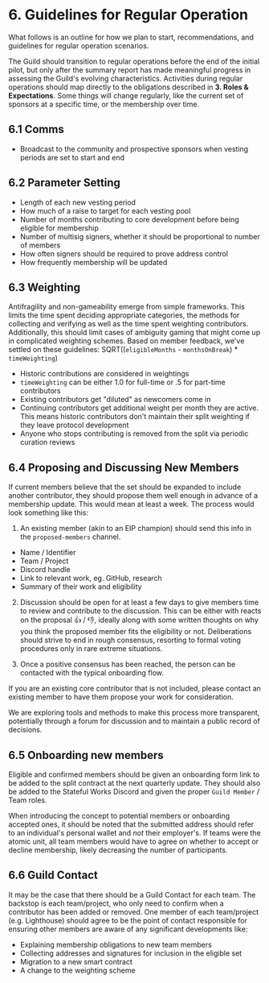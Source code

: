 # 6. Guidelines for Regular Operation

What follows is an outline for how we plan to start, recommendations, and guidelines for regular operation scenarios.

The Guild should transition to regular operations before the end of the initial pilot, but only after the summary report has made meaningful progress in assessing the Guild's evolving characteristics. Activities during regular operations should map directly to the obligations described in **3. Roles & Expectations**. Some things will change regularly, like the current set of sponsors at a specific time, or the membership over time.

## 6.1 Comms
- Broadcast to the community and prospective sponsors when vesting periods are set to start and end

## 6.2 Parameter Setting

  - Length of each new vesting period
  - How much of a raise to target for each vesting pool
  - Number of months contributing to core development before being eligible for membership
  - Number of multisig signers, whether it should be proportional to number of members
  - How often signers should be required to prove address control
  - How frequently membership will be updated

## 6.3 Weighting

Antifragility and non-gameability emerge from simple frameworks. This limits the time spent deciding appropriate categories, the methods for collecting and verifying  as well as the time spent weighting contributors. Additionally, this should limit cases of ambiguity gaming that might come up in complicated weighting schemes. Based on member feedback, we've settled on these guidelines: SQRT((`eligibleMonths` - `monthsOnBreak`) * `timeWeighting`)

  - Historic contributions are considered in weightings
  - `timeWeighting` can be either 1.0 for full-time or .5 for part-time contributors
  - Existing contributors get "diluted" as newcomers come in
  - Continuing contributors get additional weight per month they are active. This means historic contributors don't maintain their split weighting if they leave protocol development
  - Anyone who stops contributing is removed from the split via periodic curation reviews

## 6.4 Proposing and Discussing New Members

If current members believe that the set should be expanded to include another contributor, they should propose them well enough in advance of a membership update. This would mean at least a week. The process would look something like this:

1. An existing member (akin to an EIP champion) should send this info in the `proposed-members` channel.

- Name / Identifier
- Team / Project
- Discord handle
- Link to relevant work, eg. GitHub, research
- Summary of their work and eligibility

2. Discussion should be open for at least a few days to give members time to review and contribute to the discussion. This can be either with reacts on the proposal 👍 / 👎, ideally along with some written thoughts on why you think the proposed member fits the eligibility or not. Deliberations should strive to end in rough consensus, resorting to formal voting procedures only in rare extreme situations.

3. Once a positive consensus has been reached, the person can be contacted with the typical onboarding flow. 

If you are an existing core contributor that is not included, please contact an existing member to have them propose your work for consideration. 

We are exploring tools and methods to make this process more transparent, potentially through a forum for discussion and to maintain a public record of decisions.

## 6.5 Onboarding new members

Eligible and confirmed members should be given an onboarding form link to be added to the split contract at the next quarterly update. They should also be added to the Stateful Works Discord and given the proper `Guild Member` / Team roles.

When introducing the concept to potential members or onboarding accepted ones, it should be noted that the submitted address should refer to an individual's personal wallet and *not* their employer's. If teams were the atomic unit, all team members would have to agree on whether to accept or decline membership, likely decreasing the number of participants.

## 6.6 Guild Contact

It may be the case that there should be a Guild Contact for each team. The backstop is each team/project, who only need to confirm when a contributor has been added or removed. One member of each team/project (e.g. Lighthouse) should agree to be the point of contact responsible for ensuring other members are aware of any significant developments like:

- Explaining membership obligations to new team members
- Collecting addresses and signatures for inclusion in the eligible set
- Migration to a new smart contract
- A change to the weighting scheme
